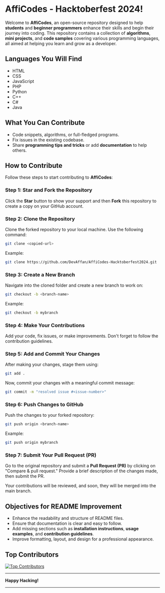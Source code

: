 

# AffiCodes - Hacktoberfest 2024!

Welcome to **AffiCodes**, an open-source repository designed to help **students** and **beginner programmers** enhance their skills and begin their journey into coding. This repository contains a collection of **algorithms**, **mini projects**, and **code samples** covering various programming languages, all aimed at helping you learn and grow as a developer.

## Languages You Will Find
- HTML
- CSS
- JavaScript
- PHP
- Python
- C++
- C#
- Java

## What You Can Contribute
- Code snippets, algorithms, or full-fledged programs.
- Fix issues in the existing codebase.
- Share **programming tips and tricks** or add **documentation** to help others.

## How to Contribute

Follow these steps to start contributing to **AffiCodes**:

### Step 1: Star and Fork the Repository
Click the **Star** button to show your support and then **Fork** this repository to create a copy on your GitHub account.

### Step 2: Clone the Repository
Clone the forked repository to your local machine. Use the following command:
```bash
git clone <copied-url>
```
Example:
```bash
git clone https://github.com/DevAffan/AffiCodes-Hacktoberfest2024.git
```

### Step 3: Create a New Branch
Navigate into the cloned folder and create a new branch to work on:
```bash
git checkout -b <branch-name>
```
Example:
```bash
git checkout -b mybranch
```

### Step 4: Make Your Contributions
Add your code, fix issues, or make improvements. Don't forget to follow the contribution guidelines.

### Step 5: Add and Commit Your Changes
After making your changes, stage them using:
```bash
git add .
```
Now, commit your changes with a meaningful commit message:
```bash
git commit -m "resolved issue #<issue-number>"
```

### Step 6: Push Changes to GitHub
Push the changes to your forked repository:
```bash
git push origin <branch-name>
```
Example:
```bash
git push origin mybranch
```

### Step 7: Submit Your Pull Request (PR)
Go to the original repository and submit a **Pull Request (PR)** by clicking on "Compare & pull request." Provide a brief description of the changes made, then submit the PR.

Your contributions will be reviewed, and soon, they will be merged into the main branch.

## Objectives for README Improvement
- Enhance the readability and structure of README files.
- Ensure that documentation is clear and easy to follow.
- Add missing sections such as **installation instructions**, **usage examples**, and **contribution guidelines**.
- Improve formatting, layout, and design for a professional appearance.

## Top Contributors
<a href="https://github.com/DevAffan/AffiCodes/graphs/contributors">
  <img src="https://contrib.rocks/image?repo=DevAffan/AffiCodes" alt="Top Contributors"/>
</a>

---

**Happy Hacking!**

---
